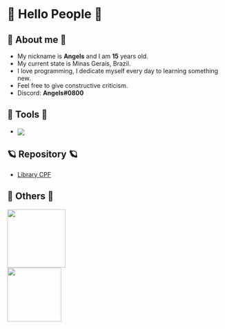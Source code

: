 # 👋 Hello People 👋

## 🎉 About me 🎉

- My nickname is **Angels** and I am **15** years old.
- My current state is Minas Gerais, Brazil.
- I love programming, I dedicate myself every day to learning something new.
- Feel free to give constructive criticism.
- Discord: <b>Angels#0800</b>

## 🔱 Tools 🔱

- <img align="center" src="https://img.shields.io/badge/Lua-1010b5?style=for-the-badge&logo=lua&logoColor=white" /> 

## 🪐 Repository 🪐

- <a href="https://github.com/AngelsDeveloper/biblioteca_cpf">Library CPF</a>

## 🌌 Others 🌌

 <div>
  <a href="https://github.com/AngelsDeveloper">
  <img height="135em" src="https://github-readme-stats.vercel.app/api?username=AngelsDeveloper&show_icons=true&theme=dark&include_all_commits=true&count_private=true"/>
  <br>
  <img height="125em" src="https://github-readme-stats.vercel.app/api/top-langs/?username=AngelsDeveloper&layout=compact&langs_count=7&theme=dark"/>
</div>


